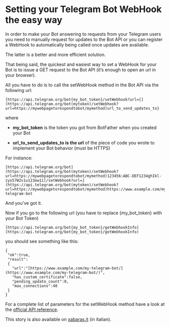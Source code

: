 
# Setting your Telegram Bot WebHook the easy way

In order to make your Bot answering to requests from your Telegram users you need to manually request for updates to the Bot API or you can register a WebHook to automatically being called once updates are available.

The latter is a better and more efficient solution.

That being said, the quickest and easiest way to set a WebHook for your Bot is to issue a GET request to the Bot API (it’s enough to open an url in your browser).

All you have to do is to call the setWebHook method in the Bot API via the following url:

    [https://api.telegram.org/bot{my_bot_token}/setWebhook?url={](https://api.telegram.org/bot(mytoken)/setWebhook?url=https://mywebpagetorespondtobot/mymethod)url_to_send_updates_to}

where

* **my_bot_token** is the token you got from BotFather when you created your Bot

* **url_to_send_updates_to is the url** of the piece of code you wrote to implement your Bot behavior (must be HTTPS)

For instance:

    [https://api.telegram.org/bot](https://api.telegram.org/bot(mytoken)/setWebhook?url=https://mywebpagetorespondtobot/mymethod)123456:ABC-DEF1234ghIkl-zyx57W2v1u123ew11[/setWebhook?url=](https://api.telegram.org/bot(mytoken)/setWebhook?url=https://mywebpagetorespondtobot/mymethod)https://www.example.com/my-telegram-bot

And you’ve got it.

Now if you go to the following url (you have to replace {my_bot_token} with your Bot Token)

    [https://api.telegram.org/bot{my_bot_token}/getWebhookInfo](https://api.telegram.org/bot{my_bot_token}/getWebhookInfo)

you should see something like this:

    {
     "ok":true,
     "result": 
     {
       "url":"[https://www.example.com/my-telegram-bot/](https://www.example.com/my-telegram-bot/)",
       "has_custom_certificate":false,
       "pending_update_count":0,
       "max_connections":40
     }
    }

For a complete list of parameters for the setWebHook method have a look at the [official API reference](https://core.telegram.org/bots/api#setwebhook).

This story is also available on [xabaras.it](http://www.xabaras.it/posts/687) (in italian).
